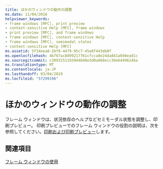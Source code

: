 ```yaml
---
title: ほかのウィンドウの動作の調整
ms.date: 11/04/2016
helpviewer_keywords:
- frame windows [MFC], print preview
- context-sensitive Help [MFC], frame windows
- print preview [MFC], and frame windows
- frame windows [MFC], context-sensitive Help
- frame windows [MFC], semimodal states
- context-sensitive Help [MFC]
ms.assetid: 5f34eea8-2bf8-4479-95c7-45e8f443db8f
ms.openlocfilehash: 4b767ac8899217761cfcca8e24da841a694ead1c
ms.sourcegitcommit: c3093251193944840e3d0a068ecc30e6449624ba
ms.translationtype: MT
ms.contentlocale: ja-JP
ms.lasthandoff: 03/04/2019
ms.locfileid: "57299196"
---
```

# <a name="orchestrating-other-window-actions"></a>ほかのウィンドウの動作の調整

フレーム ウィンドウは、状況依存のヘルプなどセミモーダル状態を調整し、印刷プレビュー。 印刷プレビューでのフレーム ウィンドウの役割の説明は、次を参照してください。[印刷および印刷プレビュー](../mfc/printing-and-print-preview.md)します。

## <a name="see-also"></a>関連項目

[フレーム ウィンドウの使用](../mfc/using-frame-windows.md)
